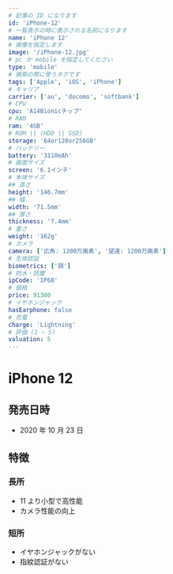 ```yaml
---
# 記事の ID になります
id: 'iPhone-12'
# 一覧表示の時に表示される名前になります
name: 'iPhone 12'
# 画像を指定します
image: '/iPhone-12.jpg'
# pc か mobile を指定してください
type: 'mobile'
# 検索の際に使うタグです
tags: ['Apple', 'iOS', 'iPhone']
# キャリア
carrier: ['au', 'docomo', 'softbank']
# CPU
cpu: 'A14Bionicチップ'
# RAM
ram: '4GB'
# ROM || (HDD || SSD)
storage: '64or128or256GB'
# バッテリー
battery: '3110mAh'
# 画面サイズ
screen: '6.1インチ'
# 本体サイズ
## 高さ
height: '146.7mm'
## 幅
width: '71.5mm'
## 厚さ
thickness: '7.4mm'
# 重さ
weight: '162g'
# カメラ
camera: ['広角: 1200万画素', '望遠: 1200万画素']
# 生体認証
biometrics: ['顔']
# 防水・防塵
ipCode: 'IP68'
# 価格
price: 91300
# イヤホンジャック
hasEarphone: false
# 充電
charge: 'Lightning'
# 評価 (1 ~ 5)
valuation: 5
---
```


# iPhone 12

## 発売日時

- 2020 年 10 月 23 日

## 特徴

### 長所

- 11 より小型で高性能
- カメラ性能の向上

### 短所

- イヤホンジャックがない
- 指紋認証がない

